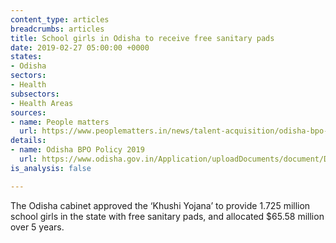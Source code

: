 ```yaml
---
content_type: articles
breadcrumbs: articles
title: School girls in Odisha to receive free sanitary pads
date: 2019-02-27 05:00:00 +0000
states:
- Odisha
sectors:
- Health
subsectors:
- Health Areas
sources:
- name: People matters
  url: https://www.peoplematters.in/news/talent-acquisition/odisha-bpo-policy-to-create-30000-jobs-by-2022-20912
details:
- name: Odisha BPO Policy 2019
  url: https://www.odisha.gov.in/Application/uploadDocuments/document/DOC20190205_185046.pdf
is_analysis: false

---
```

The Odisha cabinet approved the ‘Khushi Yojana’ to provide 1.725 million school girls in the state with free sanitary pads, and allocated $65.58 million over 5 years.